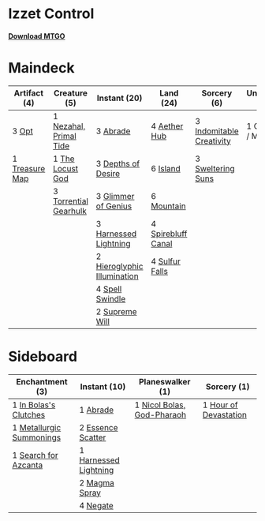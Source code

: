 # Izzet Control

#### [Download MTGO](../collection/Izzet%20Control/Izzet%20Control.txt)
# Maindeck

|                                      Artifact (4)                                       |                                          Creature (5)                                           |                                             Instant (20)                                             |                                          Land (24)                                          |                                            Sorcery (6)                                            |   Unknown (1)   |
|-----------------------------------------------------------------------------------------|-------------------------------------------------------------------------------------------------|------------------------------------------------------------------------------------------------------|---------------------------------------------------------------------------------------------|---------------------------------------------------------------------------------------------------|-----------------|
|3 [Opt](http://gatherer.wizards.com/Pages/Card/Details.aspx?multiverseid=439586)         |1 [Nezahal, Primal Tide](http://gatherer.wizards.com/Pages/Card/Details.aspx?multiverseid=439702)|3 [Abrade](http://gatherer.wizards.com/Pages/Card/Details.aspx?multiverseid=430772)                   |4 [Aether Hub](http://gatherer.wizards.com/Pages/Card/Details.aspx?multiverseid=417815)      |3 [Indomitable Creativity](http://gatherer.wizards.com/Pages/Card/Details.aspx?multiverseid=423752)|1 Commit / Memory|
|1 [Treasure Map](http://gatherer.wizards.com/Pages/Card/Details.aspx?multiverseid=435410)|1 [The Locust God](http://gatherer.wizards.com/Pages/Card/Details.aspx?multiverseid=430686)      |3 [Depths of Desire](http://gatherer.wizards.com/Pages/Card/Details.aspx?multiverseid=435204)         |6 [Island](http://gatherer.wizards.com/Pages/Card/Details.aspx?multiverseid=439602)          |3 [Sweltering Suns](http://gatherer.wizards.com/Pages/Card/Details.aspx?multiverseid=426851)       |                 |
|                                                                                         |3 [Torrential Gearhulk](http://gatherer.wizards.com/Pages/Card/Details.aspx?multiverseid=420589) |3 [Glimmer of Genius](http://gatherer.wizards.com/Pages/Card/Details.aspx?multiverseid=417622)        |6 [Mountain](http://gatherer.wizards.com/Pages/Card/Details.aspx?multiverseid=439604)        |                                                                                                   |                 |
|                                                                                         |                                                                                                 |3 [Harnessed Lightning](http://gatherer.wizards.com/Pages/Card/Details.aspx?multiverseid=417690)      |4 [Spirebluff Canal](http://gatherer.wizards.com/Pages/Card/Details.aspx?multiverseid=417822)|                                                                                                   |                 |
|                                                                                         |                                                                                                 |2 [Hieroglyphic Illumination](http://gatherer.wizards.com/Pages/Card/Details.aspx?multiverseid=426759)|4 [Sulfur Falls](http://gatherer.wizards.com/Pages/Card/Details.aspx?multiverseid=241987)    |                                                                                                   |                 |
|                                                                                         |                                                                                                 |4 [Spell Swindle](http://gatherer.wizards.com/Pages/Card/Details.aspx?multiverseid=435235)            |                                                                                             |                                                                                                   |                 |
|                                                                                         |                                                                                                 |2 [Supreme Will](http://gatherer.wizards.com/Pages/Card/Details.aspx?multiverseid=430738)             |                                                                                             |                                                                                                   |                 |


# Sideboard

|                                          Enchantment (3)                                          |                                          Instant (10)                                          |                                          Planeswalker (1)                                           |                                          Sorcery (1)                                           |
|---------------------------------------------------------------------------------------------------|------------------------------------------------------------------------------------------------|-----------------------------------------------------------------------------------------------------|------------------------------------------------------------------------------------------------|
|1 [In Bolas's Clutches](http://gatherer.wizards.com/Pages/Card/Details.aspx?multiverseid=442942)   |1 [Abrade](http://gatherer.wizards.com/Pages/Card/Details.aspx?multiverseid=430772)             |1 [Nicol Bolas, God-Pharaoh](http://gatherer.wizards.com/Pages/Card/Details.aspx?multiverseid=430829)|1 [Hour of Devastation](http://gatherer.wizards.com/Pages/Card/Details.aspx?multiverseid=430786)|
|1 [Metallurgic Summonings](http://gatherer.wizards.com/Pages/Card/Details.aspx?multiverseid=417629)|2 [Essence Scatter](http://gatherer.wizards.com/Pages/Card/Details.aspx?multiverseid=438446)    |                                                                                                     |                                                                                                |
|1 [Search for Azcanta](http://gatherer.wizards.com/Pages/Card/Details.aspx?multiverseid=435226)    |1 [Harnessed Lightning](http://gatherer.wizards.com/Pages/Card/Details.aspx?multiverseid=417690)|                                                                                                     |                                                                                                |
|                                                                                                   |2 [Magma Spray](http://gatherer.wizards.com/Pages/Card/Details.aspx?multiverseid=338470)        |                                                                                                     |                                                                                                |
|                                                                                                   |4 [Negate](http://gatherer.wizards.com/Pages/Card/Details.aspx?multiverseid=447135)             |                                                                                                     |                                                                                                |

